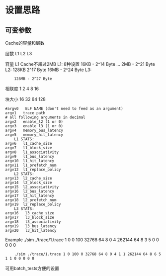 # 设置思路

## 可变参数
   Cache的容量和层数

层数
    L1
    L2
    L3

容量
    L1 Cache不超过2MB
    L1: 8种设置
        16KB - 2^14 Byte
        ...
        2MB - 2^21 Byte
    L2:
        128KB 2^17 Byte
        16MB - 2^24 Byte
    L3:

        128MB - 2^27 Byte

相联度
    1 2 4 8 16

块大小
    16 32 64 128

```
#argv0   ELF NAME (don't need to feed as an argument)
argv1   trace path
# all following arguments in decimal
argv2   enable_l2 (1 or 0)
argv3   enable_l3 (1 or 0)
argv4   memory_bus_latency
argv5   memory_hit_latency
    L1 STATS:
argv6   l1_cache_size
argv7   l1_block_size
argv8   l1_associativity
argv9   l1_bus_latency
argv10  l1_hit_latency
argv11  l1_prefetch_num
argv12  l1_replace_policy
    L2 STATS:
argv13  l2_cache_size
argv14  l2_block_size
argv15  l2_associativity
argv16  l2_bus_latency
argv17  l2_hit_latency
argv18  l2_prefetch_num
argv19  l2_replace_policy
    L3 STATS:
argv16   l3_cache_size
argv17   l3_block_size
argv18   l3_associativity
argv19   l3_bus_latency
argv20   l3_hit_latency
```

Example ./sim ./trace/1.trace 1 0 0 100 32768 64 8 0 4 262144 64 8 3 5 0 0 0 0 0

        ./sim ./trace/1.trace 1 0 100 0 32768 64 8 0 4 1 1 262144 64 8 6 5 1 1 0 0 0 0 0

可用batch_tests方便的设置